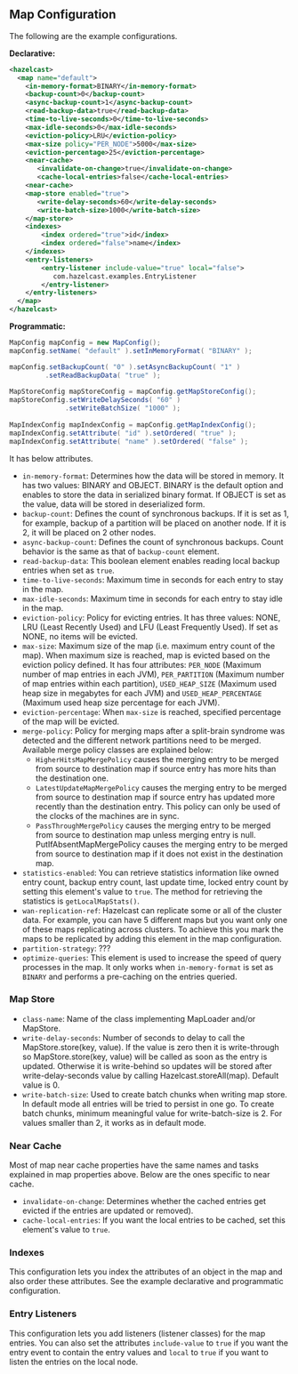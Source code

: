 

## Map Configuration

The following are the example configurations.

**Declarative:**

```xml
<hazelcast>
  <map name="default">
    <in-memory-format>BINARY</in-memory-format>
    <backup-count>0</backup-count>
    <async-backup-count>1</async-backup-count>
    <read-backup-data>true</read-backup-data>
    <time-to-live-seconds>0</time-to-live-seconds>
    <max-idle-seconds>0</max-idle-seconds>
    <eviction-policy>LRU</eviction-policy>
    <max-size policy="PER_NODE">5000</max-size>
    <eviction-percentage>25</eviction-percentage>
    <near-cache>
       <invalidate-on-change>true</invalidate-on-change>
       <cache-local-entries>false</cache-local-entries>
    <near-cache>
    <map-store enabled="true">
       <write-delay-seconds>60</write-delay-seconds>
       <write-batch-size>1000</write-batch-size>
    </map-store>
    <indexes>
        <index ordered="true">id</index>
        <index ordered="false">name</index>
    </indexes>
    <entry-listeners>
        <entry-listener include-value="true" local="false">
           com.hazelcast.examples.EntryListener
        </entry-listener>
    </entry-listeners>   
  </map>
</hazelcast>
```

**Programmatic:**

```java
MapConfig mapConfig = new MapConfig();
mapConfig.setName( "default" ).setInMemoryFormat( "BINARY" );

mapConfig.setBackupCount( "0" ).setAsyncBackupCount( "1" )
         .setReadBackupData( "true" );
         
MapStoreConfig mapStoreConfig = mapConfig.getMapStoreConfig();
mapStoreConfig.setWriteDelaySeconds( "60" )
              .setWriteBatchSize( "1000" );
              
MapIndexConfig mapIndexConfig = mapConfig.getMapIndexConfig();
mapIndexConfig.setAttribute( "id" ).setOrdered( "true" );
mapIndexConfig.setAttribute( "name" ).setOrdered( "false" );
```


It has below attributes.

- `in-memory-format`: Determines how the data will be stored in memory. It has two values: BINARY and OBJECT. BINARY is the default option and enables to store the data in serialized binary format. If OBJECT is set as the value, data will be stored in deserialized form.
- `backup-count`: Defines the count of synchronous backups. If it is set as 1, for example, backup of a partition will be placed on another node. If it is 2, it will be placed on 2 other nodes.
- `async-backup-count`: Defines the count of synchronous backups. Count behavior is the same as that of `backup-count` element.
- `read-backup-data`: This boolean element enables reading local backup entries when set as `true`.
- `time-to-live-seconds`: Maximum time in seconds for each entry to stay in the map.
- `max-idle-seconds`: Maximum time in seconds for each entry to stay idle in the map.
- `eviction-policy`: Policy for evicting entries. It has three values: NONE, LRU (Least Recently Used) and LFU (Least Frequently Used). If set as NONE, no items will be evicted.
- `max-size`: Maximum size of the map (i.e. maximum entry count of the map).  When maximum size is reached, map is evicted based on the eviction policy defined. It has four attributes: `PER_NODE` (Maximum number of map entries in each JVM), `PER_PARTITION` (Maximum number of map entries within each partition), `USED_HEAP_SIZE` (Maximum used heap size in megabytes for each JVM) and `USED_HEAP_PERCENTAGE` (Maximum used heap size percentage for each JVM). 
- `eviction-percentage`: When `max-size` is reached, specified percentage of the map will be evicted.
- `merge-policy`: Policy for merging maps after a split-brain syndrome was detected and the different network partitions need to be merged. Available merge policy classes are explained below:
	- `HigherHitsMapMergePolicy` causes the merging entry to be merged from source to destination map if source entry has more hits than the destination one.
	- `LatestUpdateMapMergePolicy` causes the merging entry to be merged from source to destination map if source entry has updated more recently than the destination entry. This policy can only be used of the clocks of the machines are in sync.
	- `PassThroughMergePolicy` causes the merging entry to be merged from source to destination map unless merging entry is null.
PutIfAbsentMapMergePolicy causes the merging entry to be merged from source to destination map if it does not exist in the destination map.
- `statistics-enabled`: You can retrieve statistics information like owned entry count, backup entry count, last update time, locked entry count by setting this element's value to `true`. The method for retrieving the statistics is `getLocalMapStats()`.
- `wan-replication-ref`: Hazelcast can replicate some or all of the cluster data. For example, you can have 5 different maps but you want only one of these maps replicating across clusters. To achieve this you mark the maps to be replicated by adding this element in the map configuration.
- `partition-strategy`: ???
- `optimize-queries`: This element is used to increase the speed of query processes in the map. It only works when `in-memory-format` is set as `BINARY` and performs a pre-caching on the entries queried.

### Map Store

- `class-name`: Name of the class implementing MapLoader and/or MapStore.
- `write-delay-seconds`: Number of seconds to delay to call the MapStore.store(key, value). If the value is zero then it is write-through so MapStore.store(key, value) will be called as soon as the entry is updated. Otherwise it is write-behind so updates will be stored after write-delay-seconds value by calling Hazelcast.storeAll(map). Default value is 0.
- `write-batch-size`: Used to create batch chunks when writing map store. In default mode all entries will be tried to persist in one go. To create batch chunks, minimum meaningful value for write-batch-size is 2. For values smaller than 2, it works as in default mode.

### Near Cache

Most of map near cache properties have the same names and tasks explained in map properties above. Below are the ones specific to near cache.

- `invalidate-on-change`: Determines whether the cached entries get evicted if the entries are updated or removed).
- `cache-local-entries`: If you want the local entries to be cached, set this element's value to `true`.

### Indexes
This configuration lets you index the attributes of an object in the map and also order these attributes. See the example declarative and programmatic configuration.

### Entry Listeners
This configuration lets you add listeners (listener classes) for the map entries. You can also set the attributes `include-value` to `true` if you want the entry event to contain the entry values and `local` to `true` if you want to listen the entries on the local node.


